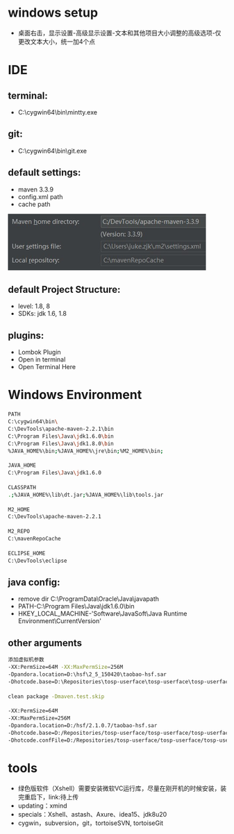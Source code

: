 # windows setup
- 桌面右击，显示设置-高级显示设置-文本和其他项目大小调整的高级选项-仅更改文本大小，统一加4个点

# IDE
## terminal:
- C:\cygwin64\bin\mintty.exe

## git:
- C:\cygwin64\bin\git.exe

## default settings:
- maven 3.3.9
- config.xml path
- cache path

![](./idea-maven-config.JPG)

## default Project Structure:
- level: 1.8, 8
- SDKs: jdk 1.6, 1.8

## plugins:
- Lombok Plugin
- Open in terminal
- Open Terminal Here

# Windows Environment
```bash
PATH
C:\cygwin64\bin\
C:\DevTools\apache-maven-2.2.1\bin
C:\Program Files\Java\jdk1.6.0\bin
C:\Program Files\Java\jdk1.8.0\bin
%JAVA_HOME%\bin;%JAVA_HOME%\jre\bin;%M2_HOME%\bin;

JAVA_HOME
C:\Program Files\Java\jdk1.6.0

CLASSPATH
.;%JAVA_HOME%\lib\dt.jar;%JAVA_HOME%\lib\tools.jar

M2_HOME
C:\DevTools\apache-maven-2.2.1

M2_REPO
C:\mavenRepoCache

ECLIPSE_HOME
C:\DevTools\eclipse
```

## java config:
- remove dir C:\ProgramData\Oracle\Java\javapath
- PATH-C:\Program Files\Java\jdk1.6.0\bin
- HKEY_LOCAL_MACHINE-'Software\JavaSoft\Java Runtime Environment\CurrentVersion'

## other arguments
```bash
添加虚拟机参数
-XX:PermSize=64M -XX:MaxPermSize=256M
-Dpandora.location=D:\hsf\2_5_150420\taobao-hsf.sar
-Dhotcode.base=D:\Repositories\tosp-userface\tosp-userface\tosp-userface-web

clean package -Dmaven.test.skip

-XX:PermSize=64M
-XX:MaxPermSize=256M
-Dpandora.location=D:/hsf/2.1.0.7/taobao-hsf.sar
-Dhotcode.base=D:/Repositories/tosp-userface/tosp-userface/tosp-userface-web
-Dhotcode.confFile=D:/Repositories/tosp-userface/tosp-userface/tosp-userface-web/workspace.xml
```

# tools
- 绿色版软件（Xshell）需要安装微软VC运行库，尽量在刚开机的时候安装，装完重启下，link:待上传
- updating：xmind
- specials：Xshell、astash、Axure、idea15、jdk8u20
- cygwin，subversion，git，tortoiseSVN, tortoiseGit
